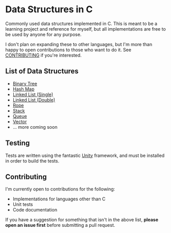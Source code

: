 # Data Structures in C

Commonly used data structures implemented in C. This is meant to be a learning project and reference for myself, but all
implementations
are free to be used by anyone for any purpose.

I don't plan on expanding these to other languages, but I'm more than happy to open contributions to those who want to
do it. See [CONTRIBUTING](#contributing) if you're interested.

## List of Data Structures

- [Binary Tree](binary_tree.c)
- [Hash Map](hash_map.c)
- [Linked List (Single)](linked_list.c)
- [Linked List (Double)](dbl_linked_list.c)
- [Rope](rope.c)
- [Stack](stack.c)
- [Queue](queue.c)
- [Vector](vector.c)
- ... more coming soon

## Testing

Tests are written using the fantastic [Unity](https://github.com/ThrowTheSwitch/Unity) framework, and must be installed
in order to build the tests.

## Contributing

I'm currently open to contributions for the following:

- Implementations for languages other than C
- Unit tests
- Code documentation

If you have a suggestion for something that isn't in the above list, **please open an issue first** before
submitting a
pull request.